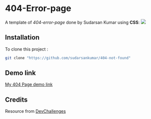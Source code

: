 # 404-Error-page
A template of *404-error-page* done by Sudarsan Kumar using **CSS**:
![](https://firebasestorage.googleapis.com/v0/b/devchallenges-1234.appspot.com/o/challengesDesigns%2F404PageThumbnail.png?alt=media&token=81f7c567-c0bc-446f-a549-07eeda31c5ef)  
## Installation

To clone this project :

```bash
git clone "https://github.com/sudarsankumar/404-not-found"
```

## Demo link
[My 404 Page demo link](https://sudarsankumar.github.io/404-not-found/)

## Credits
Resource from [DevChallenges](https://devchallenges.io/)
